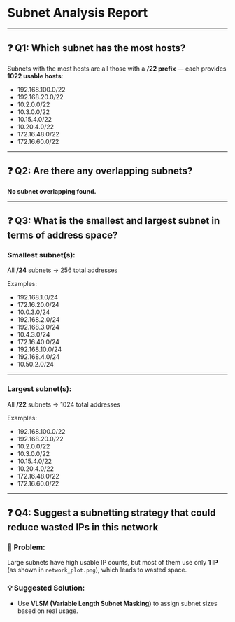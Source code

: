 # Subnet Analysis Report

---

## ❓ Q1: Which subnet has the most hosts?

Subnets with the most hosts are all those with a **/22 prefix** — each provides **1022 usable hosts**:

- 192.168.100.0/22  
- 192.168.20.0/22  
- 10.2.0.0/22  
- 10.3.0.0/22  
- 10.15.4.0/22  
- 10.20.4.0/22  
- 172.16.48.0/22  
- 172.16.60.0/22  

---

## ❓ Q2: Are there any overlapping subnets?

 **No subnet overlapping found.**

---

## ❓ Q3: What is the smallest and largest subnet in terms of address space?

### Smallest subnet(s):

All **/24** subnets → 256 total addresses

Examples:
- 192.168.1.0/24  
- 172.16.20.0/24  
- 10.0.3.0/24  
- 192.168.2.0/24  
- 192.168.3.0/24  
- 10.4.3.0/24  
- 172.16.40.0/24  
- 192.168.10.0/24  
- 192.168.4.0/24  
- 10.50.2.0/24  

---

### Largest subnet(s):

All **/22** subnets → 1024 total addresses

Examples:
- 192.168.100.0/22  
- 192.168.20.0/22  
- 10.2.0.0/22  
- 10.3.0.0/22  
- 10.15.4.0/22  
- 10.20.4.0/22  
- 172.16.48.0/22  
- 172.16.60.0/22  

---

## ❓ Q4: Suggest a subnetting strategy that could reduce wasted IPs in this network

### 🔎 Problem:

Large subnets have high usable IP counts, but most of them use only **1 IP**  
(as shown in `network_plot.png`), which leads to wasted space.

### 💡 Suggested Solution:

- Use **VLSM (Variable Length Subnet Masking)** to assign subnet sizes based on real usage.



